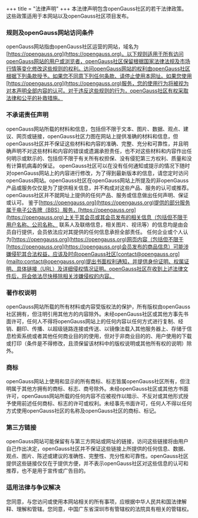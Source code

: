 +++
title = "法律声明"
+++
本法律声明包含openGauss社区的若干法律政策。这些政策适用于本网站以及openGauss社区项目发布。
### 规则及openGauss网站访问条件

openGauss网站指由openGauss社区运营的网站，域名为[https://opengauss.org](https://opengauss.org)。以下规则适用于所有访问openGauss网站的用户或浏览者，openGauss社区保留根据国家法律法规及市场行情等变化修改这些规则的权利。访问openGauss网站的权利由openGauss社区根据下列条款授予。如果您不同意下列任何条款、请停止使用本网址。如果您使用[https://opengauss.org](https://opengauss.org)服务，您的使用行为将被视为对本声明全部内容的认可。对于违反这些规则的行为，openGauss社区有权采取法律和公平的补救措施。

### 不承诺责任声明

openGauss网站所载的材料和信息，包括但不限于文本、图片、数据、观点、建议、网页或链接，openGauss社区力图在网站上提供准确的材料和信息，但openGauss社区并不保证这些材料和内容的准确、完整、充分和可靠性，并且明确声明不对这些材料和内容的错误或遗漏承担责任，也不对这些材料和内容作出任何明示或默示的、包括但不限于有关所有权担保、没有侵犯第三方权利、质量和没有计算机病毒的保证。
openGauss社区可以在没有任何通知或提示的情况下随时对openGauss网站上的内容进行修改，为了得到最新版本的信息，请您定时访问openGauss网站。openGauss社区在openGauss网站上所提及的非openGauss产品或服务仅仅是为了提供相关信息，并不构成对这些产品、服务的认可或推荐。openGauss社区并不就网址上提供的任何产品、服务或信息做出任何声明、保证或认可。
鉴于[https://opengauss.org](https://opengauss.org)提供的部分服务属于电子公告牌（BBS）服务，[https://opengauss.org](https://opengauss.org)上关于其会员或其会员发布的相关信息（包括但不限于用户名称、公司名称、 联系人及联络信息，相关图片、视讯等）的信息均是由会员自行提供，会员依法应对其提供的任何信息承担全部责任。
任何企业或个人认为[https://opengauss.org](https://opengauss.org)网页内容（包括但不限于[https://opengauss.org](https://opengauss.org)会员发布的商品信息）可能涉嫌侵犯其合法权益，应该及时向openGauss社区[contact@opengauss.org](mailto:contact@opengauss.org)提出书面权利通知，并提供身份证明、权属证明、具体链接（URL）及详细侵权情况证明。openGauss社区在收到上述法律文件后，将会依法尽快移除相关涉嫌侵权的内容。

### 著作权说明 

openGauss网站所载的所有材料或内容受版权法的保护，所有版权由openGauss社区拥有，但注明引用其他方的内容除外。未经openGauss社区或其他方事先书面许可，任何人不得将openGauss网站上的任何内容以任何方式进行复制、经销、翻印、传播、以超级链路连接或传送、以镜像法载入其他服务器上、存储于信息检索系统或者其他任何商业目的的使用，但对于非商业目的的、用户使用的下载或打印（条件是不得修改，且须保留该材料中的版权说明或其他所有权的说明）除外。 

### 商标

openGauss网站上使用和显示的所有商标、标志皆属openGauss社区所有，但注明属于其他方拥有的商标、标志、商号除外。未经openGauss社区或其他方书面许可，openGauss网站所载的任何内容不应被视作以暗示、不反对或其他形式授予使用前述任何商标、标志的许可或权利。未经事先书面许可，任何人不得以任何方式使用openGauss社区的名称及openGauss社区的商标、标记。 

### 第三方链接 

openGauss网站可能保留有与第三方网站或网址的链接，访问这些链接将由用户自己作出决定，openGauss社区并不保证这些链接上所提供的任何信息、数据、观点、图片、陈述或建议的准确性、完整性、充分性和可靠性。openGauss社区提供这些链接仅仅在于提供方便，并不表示openGauss社区对这些信息的认可和推荐，也不是用于宣传或广告目的。

### 适用法律与争议解决
您同意，与您访问或使用本网站相关的所有事项，应根据中华人民共和国法律解释、理解和管辖。您同意，中国广东省深圳市有管辖权的法院具有相关的管辖权。
<br/> 
